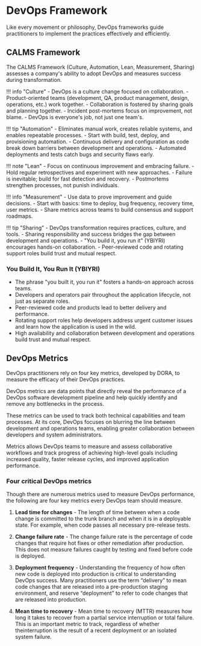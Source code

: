 # DevOps Framework

Like every movement or philosophy, DevOps frameworks guide practitioners to implement the practices effectively and efficiently.

## CALMS Framework

The CALMS Framework (Culture, Automation, Lean, Measurement, Sharing) assesses a company's ability to adopt DevOps and measures success during transformation.

!!! info "Culture"
	- DevOps is a culture change focused on collaboration.
	- Product-oriented teams (development, QA, product management, design, operations, etc.) work together.
	- Collaboration is fostered by sharing goals and planning together.
	- Incident post-mortems focus on improvement, not blame.
	- DevOps is everyone's job, not just one team's.

!!! tip "Automation"
	- Eliminates manual work, creates reliable systems, and enables repeatable processes.
	- Start with build, test, deploy, and provisioning automation.
	- Continuous delivery and configuration as code break down barriers between development and operations.
	- Automated deployments and tests catch bugs and security flaws early.

!!! note "Lean"
	- Focus on continuous improvement and embracing failure.
	- Hold regular retrospectives and experiment with new approaches.
	- Failure is inevitable; build for fast detection and recovery.
	- Postmortems strengthen processes, not punish individuals.

!!! info "Measurement"
	- Use data to prove improvement and guide decisions.
	- Start with basics: time to deploy, bug frequency, recovery time, user metrics.
	- Share metrics across teams to build consensus and support roadmaps.

!!! tip "Sharing"
	- DevOps transformation requires practices, culture, and tools.
	- Sharing responsibility and success bridges the gap between development and operations.
	- "You build it, you run it" (YBIYRI) encourages hands-on collaboration.
	- Peer-reviewed code and rotating support roles build trust and mutual respect.


### You Build It, You Run It (YBIYRI)

- The phrase "you built it, you run it" fosters a hands-on approach across teams.
- Developers and operators pair throughout the application lifecycle, not just as separate roles.
- Peer-reviewed code and products lead to better delivery and performance.
- Rotating support roles help developers address urgent customer issues and learn how the application is used in the wild.
- High availability and collaboration between development and operations build trust and mutual respect.

## DevOps Metrics

DevOps practitioners rely on four key metrics, developed by DORA, to measure the efficacy of their DevOps practices.

DevOps metrics are data points that directly reveal the performance of a DevOps software
development pipeline and help quickly identify and remove any bottlenecks in the process.

These metrics can be used to track both technical capabilities and team processes.
At its core, DevOps focuses on blurring the line between development and operations teams, enabling greater collaboration between developers and system administrators.

Metrics allows DevOps teams to measure and assess collaborative workflows and track progress of achieving high-level goals including increased quality, faster release cycles, and improved application performance.

### Four critical DevOps metrics

Though there are numerous metrics used to measure DevOps performance, the following are four key metrics every DevOps team should measure.

1. **Lead time for changes** - The length of time between when a code change is committed to the trunk branch and when it is in a deployable state. For example, when code passes all necessary pre-release tests.

2. **Change failure rate** - The change failure rate is the percentage of code changes that require hot fixes or other remediation after production. This does not measure failures caught by testing and fixed before code is deployed.

3. **Deployment frequency** - Understanding the frequency of how often new code is deployed into production is critical to understanding DevOps success. Many practitioners use the term “delivery” to mean code changes that are released into a pre-production staging environment, and reserve “deployment” to refer to code changes that are released into production.

4. **Mean time to recovery** - Mean time to recovery (MTTR) measures how long it takes to recover from a partial service interruption or total failure. This is an important metric to track, regardless of whether theinterruption is the result of a recent  deployment or an isolated system failure.
